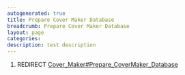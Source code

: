 ```yaml
---
autogenerated: true
title: Prepare Cover Maker Database
breadcrumb: Prepare Cover Maker Database
layout: page
categories: 
description: test description
---
```


1.  REDIRECT [Cover\_Maker\#Prepare\_CoverMaker\_Database](Cover_Maker#Prepare_CoverMaker_Database)
